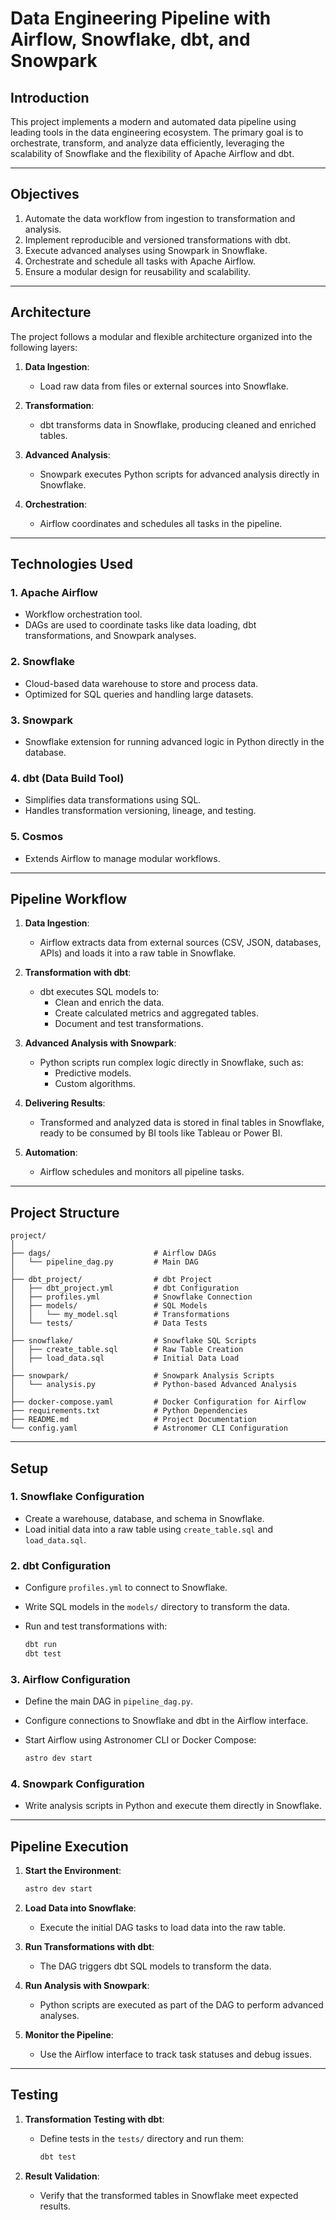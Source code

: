 # **Data Engineering Pipeline with Airflow, Snowflake, dbt, and Snowpark**

## **Introduction**
This project implements a modern and automated data pipeline using leading tools in the data engineering ecosystem. The primary goal is to orchestrate, transform, and analyze data efficiently, leveraging the scalability of Snowflake and the flexibility of Apache Airflow and dbt.

---

## **Objectives**
1. Automate the data workflow from ingestion to transformation and analysis.
2. Implement reproducible and versioned transformations with dbt.
3. Execute advanced analyses using Snowpark in Snowflake.
4. Orchestrate and schedule all tasks with Apache Airflow.
5. Ensure a modular design for reusability and scalability.

---

## **Architecture**
The project follows a modular and flexible architecture organized into the following layers:

1. **Data Ingestion**:
   - Load raw data from files or external sources into Snowflake.

2. **Transformation**:
   - dbt transforms data in Snowflake, producing cleaned and enriched tables.

3. **Advanced Analysis**:
   - Snowpark executes Python scripts for advanced analysis directly in Snowflake.

4. **Orchestration**:
   - Airflow coordinates and schedules all tasks in the pipeline.

---

## **Technologies Used**

### **1. Apache Airflow**
- Workflow orchestration tool.
- DAGs are used to coordinate tasks like data loading, dbt transformations, and Snowpark analyses.

### **2. Snowflake**
- Cloud-based data warehouse to store and process data.
- Optimized for SQL queries and handling large datasets.

### **3. Snowpark**
- Snowflake extension for running advanced logic in Python directly in the database.

### **4. dbt (Data Build Tool)**
- Simplifies data transformations using SQL.
- Handles transformation versioning, lineage, and testing.

### **5. Cosmos**
- Extends Airflow to manage modular workflows.

---

## **Pipeline Workflow**

1. **Data Ingestion**:
   - Airflow extracts data from external sources (CSV, JSON, databases, APIs) and loads it into a raw table in Snowflake.

2. **Transformation with dbt**:
   - dbt executes SQL models to:
     - Clean and enrich the data.
     - Create calculated metrics and aggregated tables.
     - Document and test transformations.

3. **Advanced Analysis with Snowpark**:
   - Python scripts run complex logic directly in Snowflake, such as:
     - Predictive models.
     - Custom algorithms.

4. **Delivering Results**:
   - Transformed and analyzed data is stored in final tables in Snowflake, ready to be consumed by BI tools like Tableau or Power BI.

5. **Automation**:
   - Airflow schedules and monitors all pipeline tasks.

---

## **Project Structure**

```plaintext
project/
│
├── dags/                       # Airflow DAGs
│   └── pipeline_dag.py         # Main DAG
│
├── dbt_project/                # dbt Project
│   ├── dbt_project.yml         # dbt Configuration
│   ├── profiles.yml            # Snowflake Connection
│   ├── models/                 # SQL Models
│   │   └── my_model.sql        # Transformations
│   └── tests/                  # Data Tests
│
├── snowflake/                  # Snowflake SQL Scripts
│   ├── create_table.sql        # Raw Table Creation
│   ├── load_data.sql           # Initial Data Load
│
├── snowpark/                   # Snowpark Analysis Scripts
│   └── analysis.py             # Python-based Advanced Analysis
│
├── docker-compose.yaml         # Docker Configuration for Airflow
├── requirements.txt            # Python Dependencies
├── README.md                   # Project Documentation
└── config.yaml                 # Astronomer CLI Configuration
```

---

## **Setup**

### **1. Snowflake Configuration**
- Create a warehouse, database, and schema in Snowflake.
- Load initial data into a raw table using `create_table.sql` and `load_data.sql`.

### **2. dbt Configuration**
- Configure `profiles.yml` to connect to Snowflake.
- Write SQL models in the `models/` directory to transform the data.
- Run and test transformations with:

  ```bash
  dbt run
  dbt test
  ```

### **3. Airflow Configuration**
- Define the main DAG in `pipeline_dag.py`.
- Configure connections to Snowflake and dbt in the Airflow interface.
- Start Airflow using Astronomer CLI or Docker Compose:

  ```bash
  astro dev start
  ```

### **4. Snowpark Configuration**
- Write analysis scripts in Python and execute them directly in Snowflake.

---

## **Pipeline Execution**

1. **Start the Environment**:
   ```bash
   astro dev start
   ```

2. **Load Data into Snowflake**:
   - Execute the initial DAG tasks to load data into the raw table.

3. **Run Transformations with dbt**:
   - The DAG triggers dbt SQL models to transform the data.

4. **Run Analysis with Snowpark**:
   - Python scripts are executed as part of the DAG to perform advanced analyses.

5. **Monitor the Pipeline**:
   - Use the Airflow interface to track task statuses and debug issues.

---

## **Testing**

1. **Transformation Testing with dbt**:
   - Define tests in the `tests/` directory and run them:

     ```bash
     dbt test
     ```

2. **Result Validation**:
   - Verify that the transformed tables in Snowflake meet expected results. 